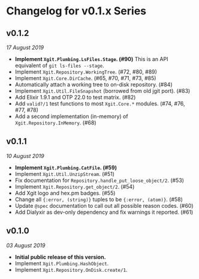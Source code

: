# Changelog for v0.1.x Series

## v0.1.2

_17 August 2019_

* **Implement `Xgit.Plumbing.LsFiles.Stage`. (#90)** This is an API equivalent of `git ls-files --stage`.
* Implement `Xgit.Repository.WorkingTree`. (#72, #80, #89)
* Implement `Xgit.Core.DirCache`. (#65, #70, #71, #73, #85)
* Automatically attach a working tree to on-disk repository. (#84)
* Implement `Xgit.Util.FileSnapshot` (borrowed from old jgit port). (#83)
* Add Elixir 1.9.1 and OTP 22.0 to test matrix. (#82)
* Add `valid?/1` test functions to most `Xgit.Core.*` modules. (#74, #76, #77, #78)
* Add a second implementation (in-memory) of `Xgit.Repository.InMemory`. (#68)

## v0.1.1

_10 August 2019_

* **Implement `Xgit.Plumbing.CatFile`. (#59)**
* Implement `Xgit.Util.UnzipStream`. (#51)
* Fix documentation for `Repository.handle_put_loose_object/2`. (#53)
* Implement `Xgit.Repository.get_object/2`. (#54)
* Add Xgit logo and hex.pm badges. (#55)
* Change all `{:error, (string)}` tuples to be `{:error, (atom)}`. (#58)
* Update `@spec` documentation to call out all possible reason codes. (#60)
* Add Dialyxir as dev-only dependency and fix warnings it reported. (#61)

## v0.1.0

_03 August 2019_

* **Initial public release of this version.**
* Implement `Xgit.Plumbing.HashObject`.
* Implement `Xgit.Repository.OnDisk.create/1`.
